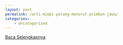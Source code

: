```yaml
---
layout: post
permalink: /arti-mimpi-perang-menurut-primbon-jawa/
categories:
    - Uncategorized
---
```


[Baca Selengkapnya](/01)